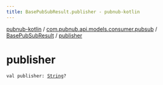 ```yaml
---
title: BasePubSubResult.publisher - pubnub-kotlin
---
```


[pubnub-kotlin](../../index.html) / [com.pubnub.api.models.consumer.pubsub](../index.html) / [BasePubSubResult](index.html) / [publisher](./publisher.html)

# publisher

`val publisher: `[`String`](https://kotlinlang.org/api/latest/jvm/stdlib/kotlin/-string/index.html)`?`